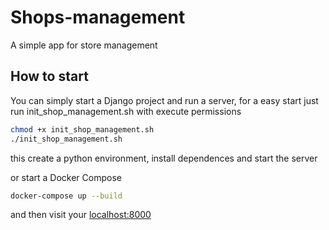 # Shops-management
A simple app for store management 

## How to start
You can simply start a Django project and run a server, for a easy start just run init_shop_management.sh with execute permissions
```bash
chmod +x init_shop_management.sh
./init_shop_management.sh
```
this create a python environment, install dependences and start the server 

or start a Docker Compose
```bash
docker-compose up --build
```

and then visit your [localhost:8000](http://127.0.0.1:8000/)
